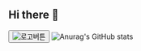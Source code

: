 ## Hi there 👋

<!--
**HJ-MINGO/HJ-MINGO** is a ✨ _special_ ✨ repository because its `README.md` (this file) appears on your GitHub profile.

Here are some ideas to get you started:

- 🔭 I’m currently working on ...
- 🌱 I’m currently learning ...
- 👯 I’m looking to collaborate on ...
- 🤔 I’m looking for help with ...
- 💬 Ask me about ...
- 📫 How to reach me: ...
- 😄 Pronouns: ...
- ⚡ Fun fact: ...
-->
<button><img src="https://img.shields.io/badge/any_text-you_like-blue" alt="로고버튼"></button>
![Anurag's GitHub stats](https://github-readme-stats.vercel.app/api?username=HJ-MINGO&show_icons=true&theme=radical)
